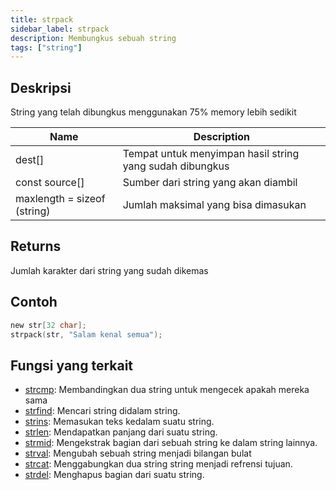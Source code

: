 ```yaml
---
title: strpack
sidebar_label: strpack
description: Membungkus sebuah string
tags: ["string"]
---
```


## Deskripsi
String yang telah dibungkus menggunakan 75% memory lebih sedikit

| Name                        | Description                                                               |
| --------------------------- | ------------------------------------------------------------------------- |
| dest[]                      | Tempat untuk menyimpan hasil string yang sudah dibungkus                  |
| const source[]              | Sumber dari string yang akan diambil                                      |
| maxlength = sizeof (string) | Jumlah maksimal yang bisa dimasukan                                       |

## Returns

Jumlah karakter dari string yang sudah dikemas

## Contoh

```c
new str[32 char];
strpack(str, "Salam kenal semua");
```

## Fungsi yang terkait

- [strcmp](strcmp): Membandingkan dua string untuk mengecek apakah mereka sama
- [strfind](strfind): Mencari string didalam string.
- [strins](strins): Memasukan teks kedalam suatu string.
- [strlen](strlen): Mendapatkan panjang dari suatu string.
- [strmid](strmid): Mengekstrak bagian dari sebuah string ke dalam string lainnya.
- [strval](strval): Mengubah sebuah string menjadi bilangan bulat
- [strcat](strcat): Menggabungkan dua string string menjadi refrensi tujuan.
- [strdel](strdel): Menghapus bagian dari suatu string.
